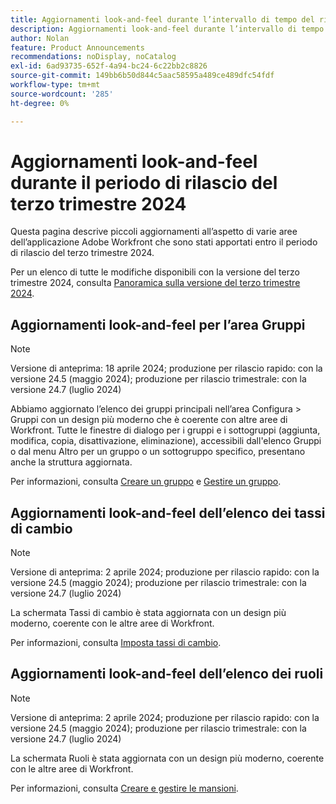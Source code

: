 ```yaml
---
title: Aggiornamenti look-and-feel durante l’intervallo di tempo del rilascio del terzo trimestre 2024
description: Aggiornamenti look-and-feel durante l’intervallo di tempo del rilascio del terzo trimestre 2024
author: Nolan
feature: Product Announcements
recommendations: noDisplay, noCatalog
exl-id: 6ad93735-652f-4a94-bc24-6c22bb2c8826
source-git-commit: 149bb6b50d844c5aac58595a489ce489dfc54fdf
workflow-type: tm+mt
source-wordcount: '285'
ht-degree: 0%

---
```


# Aggiornamenti look-and-feel durante il periodo di rilascio del terzo trimestre 2024

Questa pagina descrive piccoli aggiornamenti all’aspetto di varie aree dell’applicazione Adobe Workfront che sono stati apportati entro il periodo di rilascio del terzo trimestre 2024.

Per un elenco di tutte le modifiche disponibili con la versione del terzo trimestre 2024, consulta [Panoramica sulla versione del terzo trimestre 2024](/help/quicksilver/product-announcements/product-releases/24-q3-release-activity/24-q3-release-overview.md).

## Aggiornamenti look-and-feel per l’area Gruppi

>[!NOTE]
>
>Versione di anteprima: 18 aprile 2024; produzione per rilascio rapido: con la versione 24.5 (maggio 2024); produzione per rilascio trimestrale: con la versione 24.7 (luglio 2024)

Abbiamo aggiornato l’elenco dei gruppi principali nell’area Configura > Gruppi con un design più moderno che è coerente con altre aree di Workfront. Tutte le finestre di dialogo per i gruppi e i sottogruppi (aggiunta, modifica, copia, disattivazione, eliminazione), accessibili dall&#39;elenco Gruppi o dal menu Altro per un gruppo o un sottogruppo specifico, presentano anche la struttura aggiornata.

Per informazioni, consulta [Creare un gruppo](/help/quicksilver/administration-and-setup/manage-groups/create-and-manage-groups/create-a-group.md) e [Gestire un gruppo](/help/quicksilver/administration-and-setup/manage-groups/create-and-manage-groups/manage-a-group.md).

## Aggiornamenti look-and-feel dell’elenco dei tassi di cambio

>[!NOTE]
>
>Versione di anteprima: 2 aprile 2024; produzione per rilascio rapido: con la versione 24.5 (maggio 2024); produzione per rilascio trimestrale: con la versione 24.7 (luglio 2024)

La schermata Tassi di cambio è stata aggiornata con un design più moderno, coerente con le altre aree di Workfront.

Per informazioni, consulta [Imposta tassi di cambio](/help/quicksilver/administration-and-setup/manage-workfront/exchange-rates/set-up-exchange-rates.md).

## Aggiornamenti look-and-feel dell’elenco dei ruoli

>[!NOTE]
>
>Versione di anteprima: 2 aprile 2024; produzione per rilascio rapido: con la versione 24.5 (maggio 2024); produzione per rilascio trimestrale: con la versione 24.7 (luglio 2024)

La schermata Ruoli è stata aggiornata con un design più moderno, coerente con le altre aree di Workfront.

Per informazioni, consulta [Creare e gestire le mansioni](/help/quicksilver/administration-and-setup/set-up-workfront/organizational-setup/create-manage-job-roles.md).
